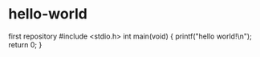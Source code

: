 # hello-world
first repository
#include <stdio.h>
int main(void) {
  printf("hello world!\n");
  return 0;
}
